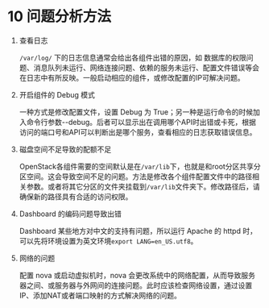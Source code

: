 # 10 问题分析方法

1. 查看日志

    `/var/log/` 下的日志信息通常会给出各组件出错的原因，如 数据库的权限问题、消息队列未运行、网络连接问题、依赖的服务未运行、配置文件错误等会在日志中有所反映。一般启动相应的组件，或修改配置的IP可解决问题。
    
2. 开启组件的 Debug 模式
    
    一种方式是修改配置文件，设置 Debug 为 True；另一种是运行命令的时候加入命令行参数--debug。后者可以显示出在调用哪个API时出错或卡死，根据访问的端口号和API可以判断出是哪个服务，查看相应的日志获取错误信息。
    
3. 磁盘空间不足导致的配额不足

    OpenStack各组件需要的空间默认是在`/var/lib`下，也就是和root分区共享分区空间。这会导致空间不足的问题。方法是修改各个组件配置文件中的路径相关参数。或者将其它分区的文件夹挂载到`/var/lib`文件夹下。修改路径后，请确保新的路径具有合适的访问权限。
    
4. Dashboard 的编码问题导致出错
    
    Dashboard 某些地方对中文的支持有问题，所以运行 Apache 的 httpd 时，可以先将环境设置为英文环境`export LANG=en_US.utf8`。
    
5. 网络的问题

    配置 nova 或启动虚拟机时，nova 会更改系统中的网络配置，从而导致服务器之间、或服务器与外网间的连接问题。此时应该检查网络设置，通过设置IP、添加NAT或者端口映射的方式解决网络的问题。
